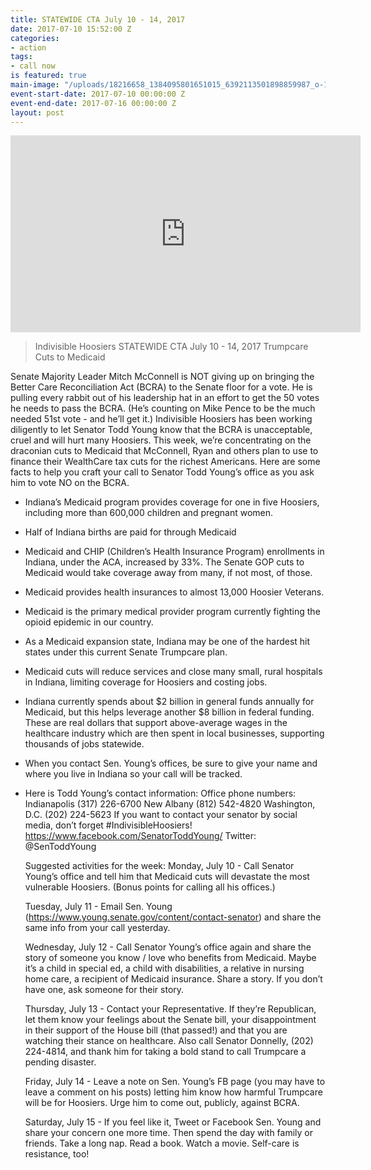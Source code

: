 ```yaml
---
title: STATEWIDE CTA July 10 - 14, 2017
date: 2017-07-10 15:52:00 Z
categories:
- action
tags:
- call now
is featured: true
main-image: "/uploads/18216658_1384095801651015_6392113501898859987_o-1.jpg"
event-start-date: 2017-07-10 00:00:00 Z
event-end-date: 2017-07-16 00:00:00 Z
layout: post
---
```


<iframe width="560" height="315" src="https://www.youtube.com/embed/9RSs-Io3vTU" frameborder="0" allowfullscreen></iframe>

> Indivisible Hoosiers STATEWIDE CTA July 10 - 14, 2017
> Trumpcare Cuts to Medicaid


Senate Majority Leader Mitch McConnell is NOT giving up on bringing the Better Care Reconciliation Act (BCRA) to the Senate floor for a vote. He is pulling every rabbit out of his leadership hat in an effort to get the 50 votes he needs to pass the BCRA. (He’s counting on Mike Pence to be the much needed 51st vote - and he’ll get it.)
Indivisible Hoosiers has been working diligently to let Senator Todd Young know that the BCRA is unacceptable, cruel and will hurt many Hoosiers. This week, we’re concentrating on the draconian cuts to Medicaid that McConnell, Ryan and others plan to use to finance their WealthCare tax cuts for the richest Americans.
Here are some facts to help you craft your call to Senator Todd Young’s office as you ask him to vote NO on the BCRA.

* Indiana’s Medicaid program provides coverage for one in five Hoosiers, including more than 600,000 children and pregnant women.

* Half of Indiana births are paid for through Medicaid

* Medicaid and CHIP (Children’s Health Insurance Program) enrollments in Indiana, under the ACA, increased by 33%. The Senate GOP cuts to Medicaid would take coverage away from many, if not most, of those.

* Medicaid provides health insurances to almost 13,000 Hoosier Veterans.

* Medicaid is the primary medical provider program currently fighting the opioid epidemic in our country.

* As a Medicaid expansion state, Indiana may be one of the hardest hit states under this current Senate Trumpcare plan.

* Medicaid cuts will reduce services and close many small, rural hospitals in Indiana, limiting coverage for Hoosiers and costing jobs.

* Indiana currently spends about $2 billion in general funds annually for Medicaid, but this helps leverage another $8 billion in federal funding. These are real dollars that support above-average wages in the healthcare industry which are then spent in local businesses, supporting thousands of jobs statewide.
  

* When you contact Sen. Young’s offices, be sure to give your name and where you live in Indiana so your call will be tracked.

* 
  Here is Todd Young’s contact information:
  Office phone numbers:
  Indianapolis (317) 226-6700
  New Albany (812) 542-4820
  Washington, D.C. (202) 224-5623
  If you want to contact your senator by social media, don’t forget #IndivisibleHoosiers!
  https://www.facebook.com/SenatorToddYoung/
  Twitter: @SenToddYoung

  
  Suggested activities for the week:
  Monday, July 10 - Call Senator Young’s office and tell him that Medicaid cuts will devastate the most vulnerable Hoosiers. (Bonus points for calling all his offices.)

  
  Tuesday, July 11 - Email Sen. Young (https://www.young.senate.gov/content/contact-senator) and share the same info from your call yesterday.

  
  Wednesday, July 12 - Call Senator Young’s office again and share the story of someone you know / love who benefits from Medicaid. Maybe it’s a child in special ed, a child with disabilities, a relative in nursing home care, a recipient of Medicaid insurance. Share a story. If you don’t have one, ask someone for their story.

  
  Thursday, July 13 - Contact your Representative. If they’re Republican, let them know your feelings about the Senate bill, your disappointment in their support of the House bill (that passed!) and that you are watching their stance on healthcare. Also call Senator Donnelly, (202) 224-4814, and thank him for taking a bold stand to call Trumpcare a pending disaster.

  
  Friday, July 14 - Leave a note on Sen. Young’s FB page (you may have to leave a comment on his posts) letting him know how harmful Trumpcare will be for Hoosiers. Urge him to come out, publicly, against BCRA.

  
  Saturday, July 15 - If you feel like it, Tweet or Facebook Sen. Young and share your concern one more time. Then spend the day with family or friends. Take a long nap. Read a book. Watch a movie. Self-care is resistance, too!